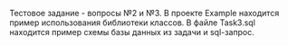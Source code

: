 Тестовое задание - вопросы №2 и №3.
В проекте Example находится пример использования библиотеки классов.
В файле Task3.sql находится пример схемы базы данных из задачи и sql-запрос.
